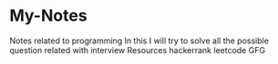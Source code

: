 # My-Notes
Notes related to programming
In this I will try to solve all the possible question related with interview
Resources 
hackerrank
leetcode
GFG
